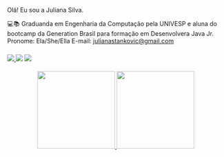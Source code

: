 Olá! Eu sou a Juliana Silva.

💻📚 Graduanda em Engenharia da Computação pela UNIVESP e aluna do bootcamp da Generation Brasil para formação em Desenvolvera Java Jr.
Pronome: Ela/She/Ella
E-mail: julianastankovic@gmail.com
###
<div> 
  <a href="https://www.linkedin.com/in/julianatadeudasilva/" target="_blank"><img src="https://img.shields.io/badge/LinkedIn-0077B5?style=for-the-badge&logo=linkedin&logoColor=white"> </a>
  <a href="https://t.me/juxxnn" target="_blank"><img src="https://img.shields.io/badge/Telegram-2CA5E0?style=for-the-badge&logo=telegram&logoColor=white"></a>
  <a href="https://discord.gg/juxxnn#3038" target="_blank"><img src="https://img.shields.io/badge/Discord-7289DA?style=for-the-badge&logo=discord&logoColor=white" target="_blank"></a> 
 
 
 ####
</div>

<div align="center">
  <a href="https://github.com/juxxnn">
  <img height="180em" src="https://github-readme-stats.vercel.app/api?username=juxxnn&show_icons=true&theme=dracula&include_all_commits=true&count_private=true"/>
   
  <img height="180em" src="https://github-readme-stats.vercel.app/api/top-langs/?username=juxxnn&layout=compact&langs_count=7&theme=dracula"/>
</div>
  
  ##
  

  
